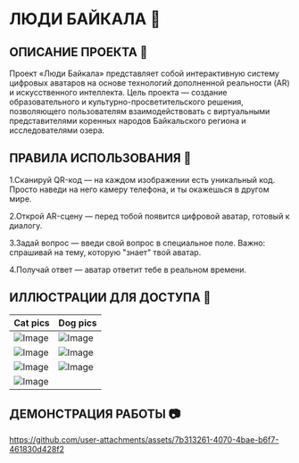 # ЛЮДИ БАЙКАЛА 🌊
## ОПИСАНИЕ ПРОЕКТА 🌟
Проект «Люди Байкала» представляет собой интерактивную систему цифровых аватаров на основе технологий дополненной реальности (AR) и искусственного интеллекта. Цель проекта — создание образовательного и культурно-просветительского решения, позволяющего пользователям взаимодействовать с виртуальными представителями коренных народов Байкальского региона и исследователями озера. 

## ПРАВИЛА ИСПОЛЬЗОВАНИЯ 📃
<p>1.Сканируй QR-код — на каждом изображении есть уникальный код. Просто наведи на него камеру телефона, и ты окажешься в другом мире.</p>
<p>2.Открой AR-сцену — перед тобой появится цифровой аватар, готовый к диалогу.</p>
<p>3.Задай вопрос — введи свой вопрос в специальное поле. Важно: спрашивай на тему, которую "знает" твой аватар.</p>
<p>4.Получай ответ — аватар ответит тебе в реальном времени.</p>

## ИЛЛЮСТРАЦИИ ДЛЯ ДОСТУПА 🎴

| Cat pics                            | Dog pics                            |
| ----------------------------------- | ----------------------------------- |
| ![Image](https://github.com/user-attachments/assets/b6d384b0-6a67-4af8-8f9a-fde04c7c9a59) | ![Image](https://github.com/user-attachments/assets/7fb9c251-24e1-45b2-9dc0-692c20e42612) |
| ![Image](https://github.com/user-attachments/assets/82831aa9-8b2f-42e1-805b-5f295377731c) | ![Image](https://github.com/user-attachments/assets/155ec811-b6f5-410b-b6f0-a5aa81b55a99) |
| ![Image](https://github.com/user-attachments/assets/89879d10-ca9d-4201-b60a-ab3f43fc91c0) | ![Image](https://github.com/user-attachments/assets/f0e2724c-732a-4b43-a2f8-a660ba2eb263) |
| ![Image](https://github.com/user-attachments/assets/e4e87319-3851-45cd-ad22-fc71f54894a8) |  |

## ДЕМОНСТРАЦИЯ РАБОТЫ 📷
https://github.com/user-attachments/assets/7b313261-4070-4bae-b6f7-461830d428f2